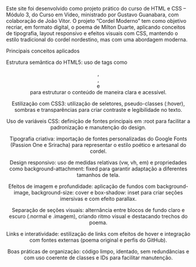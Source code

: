 Este site foi desenvolvido como projeto prático do curso de HTML e CSS – Módulo 3, do Curso em Vídeo, ministrado por Gustavo Guanabara, com colaboração de João Vitor.
O projeto “Cordel Moderno” tem como objetivo recriar, em formato digital, o poema de Milton Duarte, aplicando conceitos de tipografia, layout responsivo e efeitos visuais com CSS, mantendo o estilo tradicional do cordel nordestino, mas com uma abordagem moderna.

Principais conceitos aplicados

Estrutura semântica do HTML5: uso de tags como <header>, <main>, <section> e <footer> para estruturar o conteúdo de maneira clara e acessível.

Estilização com CSS3: utilização de seletores, pseudo-classes (:hover), sombras e transparências para criar contraste e legibilidade no texto.

Uso de variáveis CSS: definição de fontes principais em :root para facilitar a padronização e manutenção do design.

Tipografia criativa: importação de fontes personalizadas do Google Fonts (Passion One e Sriracha) para representar o estilo poético e artesanal do cordel.

Design responsivo: uso de medidas relativas (vw, vh, em) e propriedades como background-attachment: fixed para garantir adaptação a diferentes tamanhos de tela.

Efeitos de imagem e profundidade: aplicação de fundos com background-image, background-size: cover e box-shadow: inset para criar seções imersivas e com efeito parallax.

Separação de seções visuais: alternância entre blocos de fundo claro e escuro (.normal e .imagem), criando ritmo visual e destacando trechos do poema.

Links e interatividade: estilização de links com efeitos de hover e integração com fontes externas (poema original e perfis do GitHub).

Boas práticas de organização: código limpo, identado, sem redundâncias e com uso coerente de classes e IDs para facilitar manutenção.
